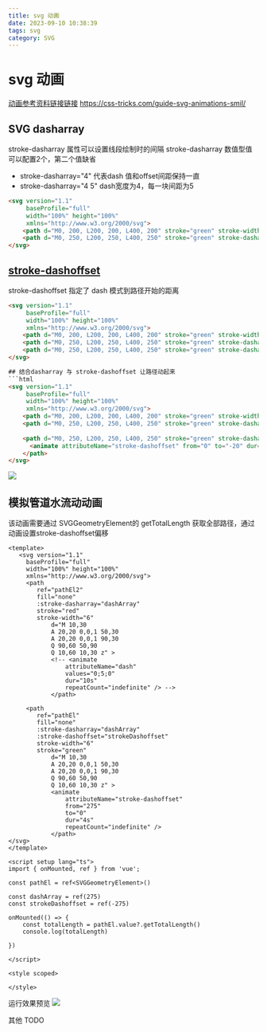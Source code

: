 ```yaml
---
title: svg 动画
date: 2023-09-10 10:38:39
tags: svg
category: SVG
---
```


# svg 动画
[动画参考资料链接链接](https://css-tricks.com/guide-svg-animations-smil/) https://css-tricks.com/guide-svg-animations-smil/

## SVG dasharray 
stroke-dasharray 属性可以设置线段绘制时的间隔
stroke-dasharray 数值型值 可以配置2个，第二个值缺省
- stroke-dasharray="4" 代表dash 值和offset间距保持一直
- stroke-dasharray="4 5"  dash宽度为4，每一块间距为5

```html
<svg version="1.1"
     baseProfile="full"
     width="100%" height="100%"
     xmlns="http://www.w3.org/2000/svg">
    <path d="M0, 200, L200, 200, L400, 200" stroke="green" stroke-width="6"></path>
    <path d="M0, 250, L200, 250, L400, 250" stroke="green" stroke-dasharray="2" stroke-width="6"></path>
</svg>

```

## [stroke-dashoffset](https://developer.mozilla.org/en-US/docs/Web/SVG/Attribute/stroke-dashoffset)
stroke-dashoffset 指定了 dash 模式到路径开始的距离

```html
<svg version="1.1"
     baseProfile="full"
     width="100%" height="100%"
     xmlns="http://www.w3.org/2000/svg">
    <path d="M0, 200, L200, 200, L400, 200" stroke="green" stroke-width="6"></path>
    <path d="M0, 250, L200, 250, L400, 250" stroke="green" stroke-dasharray="2" stroke-width="6"></path>
    <path d="M0, 250, L200, 250, L400, 250" stroke="green" stroke-dasharray="2" stroke-dashoffset="2" stroke-width="6"></path>
</svg>

## 结合dasharray 与 stroke-dashoffset 让路径动起来
```html
<svg version="1.1"
     baseProfile="full"
     width="100%" height="100%"
     xmlns="http://www.w3.org/2000/svg">
    <path d="M0, 200, L200, 200, L400, 200" stroke="green" stroke-width="6"></path>
    <path d="M0, 250, L200, 250, L400, 250" stroke="green" stroke-dasharray="2" stroke-width="6"></path>
    
    <path d="M0, 250, L200, 250, L400, 250" stroke="green" stroke-dasharray="2" stroke-dashoffset="2" stroke-width="6">
      <animate attributeName="stroke-dashoffset" from="0" to="-20" dur="10" fill="freeze" repeatCount="indefinite" easing="linear"></animate>
    </path>
</svg>

```
![](/img/svg/svg-1.gif)

## 模拟管道水流动动画
该动画需要通过 SVGGeometryElement的 getTotalLength 获取全部路径，通过动画设置stroke-dashoffset偏移
```vue
<template>
   <svg version="1.1"
     baseProfile="full"
     width="100%" height="100%"
     xmlns="http://www.w3.org/2000/svg">
     <path
        ref="pathEl2"
        fill="none"
        :stroke-dasharray="dashArray"
        stroke="red"
        stroke-width="6"
            d="M 10,30
            A 20,20 0,0,1 50,30
            A 20,20 0,0,1 90,30
            Q 90,60 50,90
            Q 10,60 10,30 z" >
            <!-- <animate
                attributeName="dash"
                values="0;5;0"
                dur="10s"
                repeatCount="indefinite" /> -->
            </path>

     <path
        ref="pathEl"
        fill="none"
        :stroke-dasharray="dashArray"
        :stroke-dashoffset="strokeDashoffset"
        stroke-width="6"
        stroke="green"
            d="M 10,30
            A 20,20 0,0,1 50,30
            A 20,20 0,0,1 90,30
            Q 90,60 50,90
            Q 10,60 10,30 z" >
            <animate
                attributeName="stroke-dashoffset"
                from="275"
                to="0"
                dur="4s"
                repeatCount="indefinite" />
            </path> 
</svg>
</template>

<script setup lang="ts">
import { onMounted, ref } from 'vue';

const pathEl = ref<SVGGeometryElement>()

const dashArray = ref(275)
const strokeDashoffset = ref(-275)

onMounted(() => {
    const totalLength = pathEl.value?.getTotalLength()
    console.log(totalLength)

})

</script>

<style scoped>

</style>

```
运行效果预览
![](/img/svg/svg-path-wather.gif)

其他
TODO